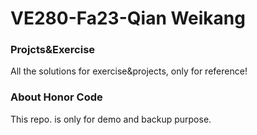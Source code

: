 # VE280-Fa23-Qian Weikang


### Projcts&Exercise

All the solutions for exercise&projects, only for reference!



### About Honor Code

This repo. is only for demo and backup purpose.

